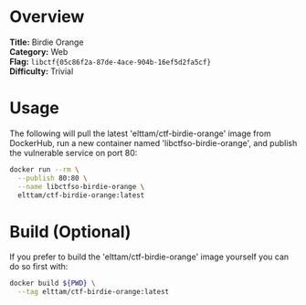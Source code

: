 # Overview

**Title:** Birdie Orange  
**Category:** Web  
**Flag:** `libctf{05c86f2a-87de-4ace-904b-16ef5d2fa5cf}`  
**Difficulty:** Trivial

# Usage

The following will pull the latest 'elttam/ctf-birdie-orange' image from DockerHub, run a new container named 'libctfso-birdie-orange', and publish the vulnerable service on port 80:

```sh
docker run --rm \
  --publish 80:80 \
  --name libctfso-birdie-orange \
  elttam/ctf-birdie-orange:latest
```

# Build (Optional)

If you prefer to build the 'elttam/ctf-birdie-orange' image yourself you can do so first with:

```sh
docker build ${PWD} \
  --tag elttam/ctf-birdie-orange:latest
```
